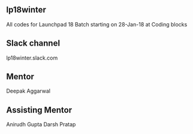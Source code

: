 ## lp18winter

All codes for Launchpad 18 Batch starting on 28-Jan-18 at Coding blocks

## Slack channel
lp18winter.slack.com

## Mentor
Deepak Aggarwal

## Assisting Mentor
Anirudh Gupta
Darsh Pratap